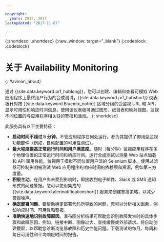 ```yaml
---

copyright:
  years: 2015, 2017
lastupdated: "2017-11-07"

---
```


{:shortdesc: .shortdesc}
{:new_window: target="_blank"}
{:codeblock: .codeblock}

# 关于 Availability Monitoring
{: #avmon_about}

通过 {{site.data.keyword.prf_hublong}}，您可以创建、编辑和查看可模拟 Web 应用程序上最终用户行为的合成测试。{{site.data.keyword.prf_hubshort}} 仪表板针对按 {{site.data.keyword.Bluemix_notm}} 区域分组的受监视 URL 和 API，显示可用性和响应时间信息。使用该仪表板可通过图形、细目表和映射视图，监视不同位置的与应用程序相关联的警报和活动。
{: shortdesc}

此服务具有以下主要特征：

- **启动时间不超过 5 分钟**。不管应用程序在何处运行，都为其提供了即用型监视功能部件（例如，自动配置的可用性测试）。
- **最大程度提高正常运行时间和用户满意度**。随时（每分钟）监视应用程序在多个地理位置的正常运行时间和响应时间。运行合成测试以测量 Web 站点加载和 API 调用性能。监视用于模拟不同位置用户流的 Selenium 脚本。使用过滤器可控制影响被测试 Web 应用程序的响应时间的依赖项和资源，例如第三方度量。
- **积极主动**。在用户尚未受到影响时，即接收到电子邮件、Slack 或 SMS 通知形式的问题警报。您可以使用集成的 {{site.data.keyword.alertnotificationshort}} 服务来创建警报策略，以减少警报噪声。
- **确定部署问题**。要帮助确定部署代码所导致的问题，您可以分析相关因素，例如响应时间、可用性和警报。
- **准确快速地识别故障原因**。瀑布图分析结果可帮助您识别故障发生时的具体步骤和故障原因，例如，链接中断、图像过大、查找缓慢或外部请求。将自动创建截屏，以帮助您诊断浏览器故障和历史性能问题。下载测试的每月、每周和每日可用性和平均响应时间的报告。

<!--
- **Monitor real user satisfaction**. Monitor how satisfied users are with the responsiveness of your application. Compare satisfaction levels with the throughput of your application. Configure data collectors to gather user transaction data from your applications.
-->
